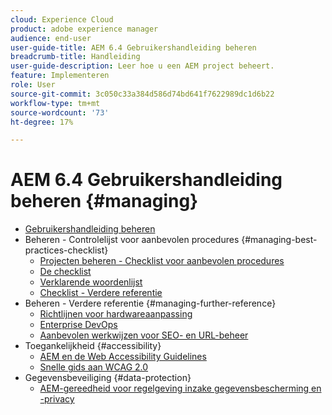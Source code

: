 ```yaml
---
cloud: Experience Cloud
product: adobe experience manager
audience: end-user
user-guide-title: AEM 6.4 Gebruikershandleiding beheren
breadcrumb-title: Handleiding
user-guide-description: Leer hoe u een AEM project beheert.
feature: Implementeren
role: User
source-git-commit: 3c050c33a384d586d74bd641f7622989dc1d6b22
workflow-type: tm+mt
source-wordcount: '73'
ht-degree: 17%

---
```



# AEM 6.4 Gebruikershandleiding beheren {#managing}

+ [Gebruikershandleiding beheren](home.md)
+ Beheren - Controlelijst voor aanbevolen procedures {#managing-best-practices-checklist}
   + [Projecten beheren - Checklist voor aanbevolen procedures](best-practices.md)
   + [De checklist](best-practices-checklist.md)
   + [Verklarende woordenlijst](best-practices-glossary.md)
   + [Checklist - Verdere referentie](best-practices-further-reference.md)
+ Beheren - Verdere referentie {#managing-further-reference}
   + [Richtlijnen voor hardwareaanpassing](hardware-sizing-guidelines.md)
   + [Enterprise DevOps](enterprise-devops.md)
   + [Aanbevolen werkwijzen voor SEO- en URL-beheer](seo-and-url-management.md)
+ Toegankelijkheid {#accessibility}
   + [AEM en de Web Accessibility Guidelines](web-accessibility.md)
   + [Snelle gids aan WCAG 2.0](qg-wcag.md)
+ Gegevensbeveiliging {#data-protection}
   + [AEM-gereedheid voor regelgeving inzake gegevensbescherming en -privacy](data-protection-and-privacy.md)
